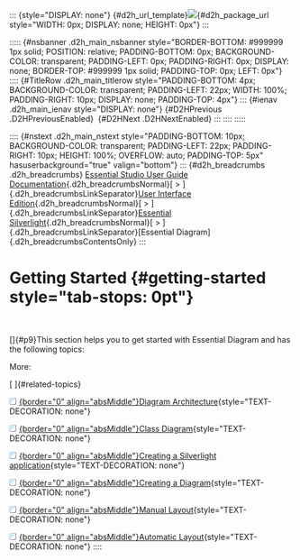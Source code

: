 ::: {style="DISPLAY: none"}
[](ms-xhelp:///?Id=d2h_url_template){#d2h_url_template}![](!package_url!){#d2h_package_url style="WIDTH: 0px; DISPLAY: none; HEIGHT: 0px"}
:::

::::: {#nsbanner .d2h_main_nsbanner style="BORDER-BOTTOM: #999999 1px solid; POSITION: relative; PADDING-BOTTOM: 0px; BACKGROUND-COLOR: transparent; PADDING-LEFT: 0px; PADDING-RIGHT: 0px; DISPLAY: none; BORDER-TOP: #999999 1px solid; PADDING-TOP: 0px; LEFT: 0px"}
:::: {#TitleRow .d2h_main_titlerow style="PADDING-BOTTOM: 4px; BACKGROUND-COLOR: transparent; PADDING-LEFT: 22px; WIDTH: 100%; PADDING-RIGHT: 10px; DISPLAY: none; PADDING-TOP: 4px"}
::: {#ienav .d2h_main_ienav style="DISPLAY: none"}
[](ms-xhelp:///?Id=39384944-bbde-4f68-b34e-4d58a4009020){#D2HPrevious .D2HPreviousEnabled}  [](ms-xhelp:///?Id=a289908c-0066-4994-be8d-161aceafbdf7){#D2HNext .D2HNextEnabled}
:::
::::
:::::

:::: {#nstext .d2h_main_nstext style="PADDING-BOTTOM: 10px; BACKGROUND-COLOR: transparent; PADDING-LEFT: 22px; PADDING-RIGHT: 10px; HEIGHT: 100%; OVERFLOW: auto; PADDING-TOP: 5px" hasuserbackground="true" valign="bottom"}
::: {#d2h_breadcrumbs .d2h_breadcrumbs}
[Essential Studio User Guide Documentation](ms-xhelp:///?Id=12457748-09e3-4d74-a240-8e049cedf030){.d2h_breadcrumbsNormal}[ \> ]{.d2h_breadcrumbsLinkSeparator}[User Interface Edition](ms-xhelp:///?Id=c29296b7-531c-413b-a0ec-488ca1f7f669){.d2h_breadcrumbsNormal}[ \> ]{.d2h_breadcrumbsLinkSeparator}[Essential Silverlight](ms-xhelp:///?Id=66221bd1-ba2e-43c2-94a7-618f50e01d24){.d2h_breadcrumbsNormal}[ \> ]{.d2h_breadcrumbsLinkSeparator}[Essential Diagram]{.d2h_breadcrumbsContentsOnly}
:::

# Getting Started {#getting-started style="tab-stops: 0pt"}

 

[]{#p9}This section helps you to get started with Essential Diagram and has the following topics:

More:

[ ]{#related-topics}

[![](button.gif){border="0" align="absMiddle"}Diagram Architecture](ms-xhelp:///?Id=a289908c-0066-4994-be8d-161aceafbdf7){style="TEXT-DECORATION: none"}

[![](button.gif){border="0" align="absMiddle"}Class Diagram](ms-xhelp:///?Id=8ad6958d-8f9f-4140-ad73-3eeb5b15f05b){style="TEXT-DECORATION: none"}

[![](button.gif){border="0" align="absMiddle"}Creating a Silverlight application](ms-xhelp:///?Id=23f46d8f-08ef-48c9-b129-fe669ca4f5c0){style="TEXT-DECORATION: none"}

[![](button.gif){border="0" align="absMiddle"}Creating a Diagram](ms-xhelp:///?Id=85e1db8e-3417-47d4-8f61-731e0303b6fd){style="TEXT-DECORATION: none"}

[![](button.gif){border="0" align="absMiddle"}Manual Layout](ms-xhelp:///?Id=6a591bd5-4338-46c3-8a8b-c4c1a9a7b8ac){style="TEXT-DECORATION: none"}

[![](button.gif){border="0" align="absMiddle"}Automatic Layout](ms-xhelp:///?Id=157e81f4-0183-435f-92c0-e47d89cb7257){style="TEXT-DECORATION: none"}
::::
